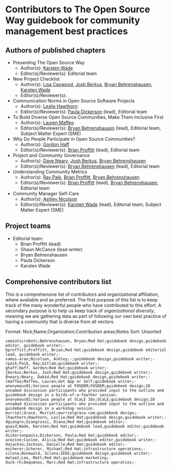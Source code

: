 # Contributors to The Open Source Way guidebook for community management best practices

## Authors of published chapters

* Presenting The Open Source Way
  * Author(s): [Karsten Wade](mailto:kwade@redhat.com)
  * Editor(s)/Reviewer(s): Editorial team
* New Project Checklist
  * Author(s):  [Lisa Caywood](mailto:lcaywood@redhat.com), [Josh Berkus](mailto:jberkus@redhat.com), [Bryan Behrenshausen](mailto:bbehrens@redhat.com), [Karsten Wade](mailto:kwade@redhat.com)
  * Editor(s)/Reviewer(s):
* Communication Norms in Open Source Software Projects
  * Author(s): [Leslie Hawthorn](mailto:lhawthor@redhat.com)
  * Editor(s)/Reviewer(s): [Paula Dickerson](mailto:pdickers@redhat.com) (lead), Editorial team
* To Build Diverse Open Source Communities, Make Them Inclusive First
  * Author(s): [Lauren Maffeo](mailto:laurenmaffeo8@gmail.com)
  * Editor(s)/Reviewer(s): [Bryan Behrenshausen](mailto:bbehrens@redhat.com) (lead), Editorial team, Subject Matter Expert (SME) 
* Why Do People Participate in Open Source Communities?
  * Author(s):  [Gordon Haff](mailto:ghaff@redhat.com)
  * Editor(s)/Reviewer(s): [Brian Proffitt](mailto:bkp@redhat.com) (lead), Editorial team
* Project and Community Governance
  * Author(s): [Dave Neary](mailto:dneary@redhat.com), [Josh Berkus](mailto:jberkus@redhat.com), [Bryan Behrenshausen](mailto:bbehrens@redhat.com)
  * Editor(s)/Reviewer(s): [Bryan Behrenshausen](mailto:bbehrens@redhat.com) (lead), Editorial team
* Understanding Community Metrics
  * Author(s): [Ray Paik](mailto:rspaik@yahoo.com), [Brian Proffitt](mailto:bkp@redhat.com), [Bryan Behrenshausen](mailto:bbehrens@redhat.com)
  * Editor(s)/Reviewer(s): [Brian Proffitt](mailto:bkp@redhat.com) (lead), [Bryan Behrenshausen](mailto:bbehrens@redhat.com), Editorial team
* Community Manager Self-Care
  * Author(s): [Ashley Nicolson](mailto:ashjayne.nicolson@gmail.com)
  * Editor(s)/Reviewer(s): [Karsten Wade](mailto:kwade@redhat.com) (lead), Editorial team; Subject Matter Expert (SME)

## Project teams

* Editorial team:
  * Brian Proffitt (lead)
  * Shaun McCance (lead writer)
  * Bryan Behrenshausen
  * Paula Dickerson
  * Karsten Wade


## Comprehensive contributors list

This is a comprehensive list of contributors and organizational affiliation, where available and as preferred.
The first purpose of this list is to keep track of the many wonderful people who have contributed to this effort.
A secondary purpose is to help us keep track of _organizational diversity_, meaning we are gathering data as part of following our own best practice of having a community that is diverse from all vectors.

Format:  Nick;Name;Organization;Contribution areas;Notes
Sort: Unsorted

    semioticrobotc;Behrenshausen, Bryan;Red Hat;guidebook design,guidebook editor, guidebook writer;-
    bproffitt;Proffitt, Brian;Red Hat;guidebook design,guidebook editorial lead, guidebook writer;-
    samus-aran;Nicolson, Ashley;-;guidebook design,guidebook writer;-
    rpaik;Paik, Ray;Gitlab;guidebook writer;-
    ghaff;Haff, Gordon;Red Hat;guidebook writer;-
    jberkus;Berkus, Josh;Red Hat;guidebook design,guidebook writer;-
    dneary;Neary, Dabid;Red Hat;guidebook design,guidebook writer;-
    lmaffeo;Maffeo, Lauren;Get App or Self;guidebook writer;-
    anonymous01;Various people at FOSDEM;FOSDEM;guidebook design;10 unnamed discussion participants who provided input to the outline and guidebook design in a birds-of-a-feather session.
    anonymous02;Various people at SCaLE 18x;SCaLE;guidebook design;10 unnamed discussion participants who provided input to the outline and guidebook design in a workshop session.
    murriel;Grace, Murriel;murrielgrace.com;guidebook design;-
    lhawthorn;Hawthorn, Leslie;Red Hat;guidebook design,guidebook writer;-
    dgiangro;Giangrossi, Diana;Red Hat;guidebook editor;-
    quaid;Wade, Karsten;Red Hat;guidebook lead,guidebook editor,guidebook writer;-
    dickersonpaula;Dickerson, Paula;Red Hat;guidebook editor;-
    acozine;Cozine, Alicia;Red Hat;guidebook editor,guidebook writer;-   
    dajackso;Jackson, Danielle;Red Hat;guidebook editor;-
    mscherer;Scherer, Michael;Red Hat;infrastructure operations;-
    silona;Bonewald, Silona;IEEE;guidebook deisgn,guidebook writer;-
    mwlee2;Lee, Matt;Red Hat;guidebook marketing;-
    duck-rh;Dequènes, Marc;Red Hat;infrastructure operatios;-
